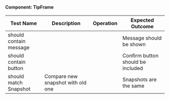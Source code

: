 #### Component: TipFrame

|Test Name|Description|Operation|Expected Outcome|
|---------|-----------|---------|----------------|
|should contain message|||Message should be shown|
|should contain button|||Confirm button should be included|
|should match Snapshot|Compare new snapshot with old one|  | Snapshots are the same|